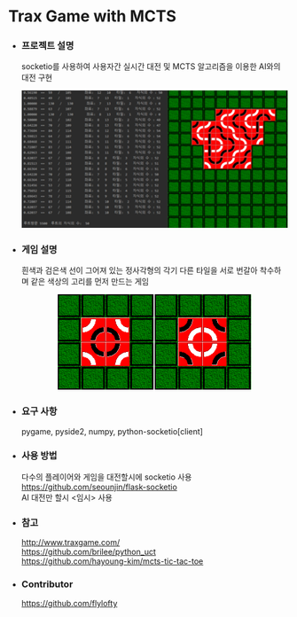 # Trax Game with MCTS

+ ### 프로젝트 설명
  socketio를 사용하여 사용자간 실시간 대전 및 MCTS 알고리즘을 이용한 AI와의 대전 구현  
  <p align="center"><img src="/Tiles/title_merge2.png"></p>  
  
+ ### 게임 설명
  흰색과 검은색 선이 그어져 있는 정사각형의 각기 다른 타일을 서로 번갈아 착수하며 같은 색상의 고리를 먼저 만드는 게임  
  <p align="center"><img src="/Tiles/title_merge.png"></p>  
  
+ ### 요구 사항
  pygame, pyside2, numpy, python-socketio[client]  

+ ### 사용 방법
  다수의 플레이어와 게임을 대전할시에 socketio 사용 <https://github.com/seounjin/flask-socketio>    
  AI 대전만 할시 <임시> 사용
  
+ ### 참고
  <http://www.traxgame.com/>  
  <https://github.com/brilee/python_uct>  
  <https://github.com/hayoung-kim/mcts-tic-tac-toe>  

+ ### Contributor
  <https://github.com/flylofty>
  


